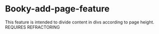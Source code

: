 # Booky-add-page-feature
This feature is intended to divide content in divs according to page height.
REQUIRES REFRACTORING
